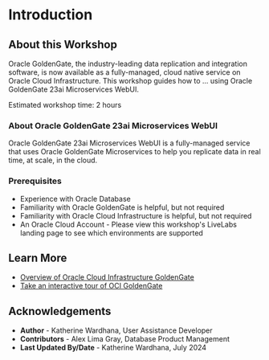 # Introduction

## About this Workshop

Oracle GoldenGate, the industry-leading data replication and integration software, is now available as a fully-managed, cloud native service on Oracle Cloud Infrastructure. This workshop guides how to ... using Oracle GoldenGate 23ai Microservices WebUI.

Estimated workshop time: 2 hours

### About Oracle GoldenGate 23ai Microservices WebUI

Oracle GoldenGate 23ai Microservices WebUI is a fully-managed service that uses Oracle GoldenGate Microservices to help you replicate data in real time, at scale, in the cloud.

### Prerequisites

* Experience with Oracle Database
* Familiarity with Oracle GoldenGate is helpful, but not required
* Familiarity with Oracle Cloud Infrastructure is helpful, but not required
* An Oracle Cloud Account - Please view this workshop's LiveLabs landing page to see which environments are supported

## Learn More

* [Overview of Oracle Cloud Infrastructure GoldenGate](https://docs.oracle.com/en/cloud/paas/goldengate-service/using/overview-goldengate.html#GUID-0AF49219-46DC-4BF2-BBFA-64E4D3F557F2)
* [Take an interactive tour of OCI GoldenGate](https://apexapps.oracle.com/pls/apex/f?p=44785:112:0::::P112_CONTENT_ID:29986)

## Acknowledgements
* **Author** - Katherine Wardhana, User Assistance Developer
* **Contributors** -  Alex Lima Gray, Database Product Management
* **Last Updated By/Date** - Katherine Wardhana, July 2024
